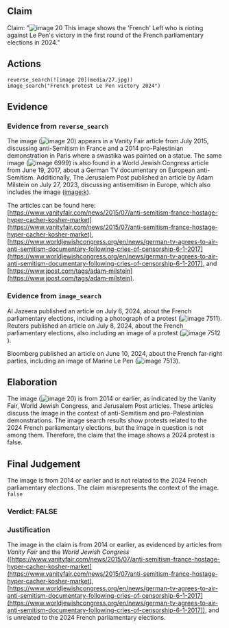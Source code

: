 ## Claim
Claim: "![image 20](media/27.jpg) This image shows the 'French' Left who is rioting against Le Pen's victory in the first round of the French parliamentary elections in 2024."

## Actions
```
reverse_search(![image 20](media/27.jpg))
image_search("French protest Le Pen victory 2024")
```

## Evidence
### Evidence from `reverse_search`
The image (![image 20](media/27.jpg)) appears in a Vanity Fair article from July 2015, discussing anti-Semitism in France and a 2014 pro-Palestinian demonstration in Paris where a swastika was painted on a statue. The same image (![image 6999](media/2025-08-29_21-13-1756502002-063306.jpg)) is also found in a World Jewish Congress article from June 19, 2017, about a German TV documentary on European anti-Semitism. Additionally, The Jerusalem Post published an article by Adam Milstein on July 27, 2023, discussing antisemitism in Europe, which also includes the image (<image:k>).

The articles can be found here: [https://www.vanityfair.com/news/2015/07/anti-semitism-france-hostage-hyper-cacher-kosher-market](https://www.vanityfair.com/news/2015/07/anti-semitism-france-hostage-hyper-cacher-kosher-market), [https://www.worldjewishcongress.org/en/news/german-tv-agrees-to-air-anti-semitism-documentary-following-cries-of-censorship-6-1-2017](https://www.worldjewishcongress.org/en/news/german-tv-agrees-to-air-anti-semitism-documentary-following-cries-of-censorship-6-1-2017), and [https://www.jpost.com/tags/adam-milstein](https://www.jpost.com/tags/adam-milstein).


### Evidence from `image_search`
Al Jazeera published an article on July 6, 2024, about the French parliamentary elections, including a photograph of a protest (![image 7511](media/2025-08-29_21-55-1756504540-716271.jpg)). Reuters published an article on July 8, 2024, about the French parliamentary elections, also including an image of a protest (![image 7512](media/2025-08-29_21-55-1756504540-993474.jpg)).

Bloomberg published an article on June 10, 2024, about the French far-right parties, including an image of Marine Le Pen (![image 7513](media/2025-08-29_21-55-1756504541-352682.jpg)).


## Elaboration
The image (![image 20](media/27.jpg)) is from 2014 or earlier, as indicated by the Vanity Fair, World Jewish Congress, and Jerusalem Post articles. These articles discuss the image in the context of anti-Semitism and pro-Palestinian demonstrations. The image search results show protests related to the 2024 French parliamentary elections, but the image in question is not among them. Therefore, the claim that the image shows a 2024 protest is false.


## Final Judgement
The image is from 2014 or earlier and is not related to the 2024 French parliamentary elections. The claim misrepresents the context of the image. `false`

### Verdict: FALSE

### Justification
The image in the claim is from 2014 or earlier, as evidenced by articles from *Vanity Fair* and the *World Jewish Congress* ([https://www.vanityfair.com/news/2015/07/anti-semitism-france-hostage-hyper-cacher-kosher-market](https://www.vanityfair.com/news/2015/07/anti-semitism-france-hostage-hyper-cacher-kosher-market), [https://www.worldjewishcongress.org/en/news/german-tv-agrees-to-air-anti-semitism-documentary-following-cries-of-censorship-6-1-2017](https://www.worldjewishcongress.org/en/news/german-tv-agrees-to-air-anti-semitism-documentary-following-cries-of-censorship-6-1-2017)), and is unrelated to the 2024 French parliamentary elections.
